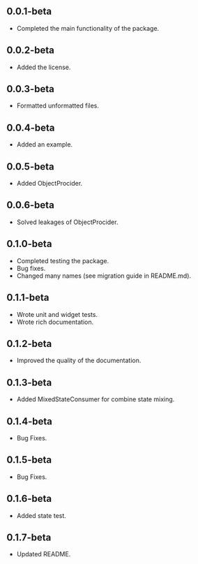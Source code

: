 ## 0.0.1-beta

* Completed the main functionality of the package.

## 0.0.2-beta

* Added the license.

## 0.0.3-beta

* Formatted unformatted files.

## 0.0.4-beta

* Added an example.

## 0.0.5-beta

* Added ObjectProcider<T>.

## 0.0.6-beta

* Solved leakages of ObjectProcider<T>.

## 0.1.0-beta

* Completed testing the package.
* Bug fixes.
* Changed many names (see migration guide in README.md).

## 0.1.1-beta
* Wrote unit and widget tests.
* Wrote rich documentation.

## 0.1.2-beta
* Improved the quality of the documentation.

## 0.1.3-beta
* Added MixedStateConsumer for combine state mixing.

## 0.1.4-beta
* Bug Fixes.

## 0.1.5-beta
* Bug Fixes.

## 0.1.6-beta
* Added state test.

## 0.1.7-beta
* Updated README.
